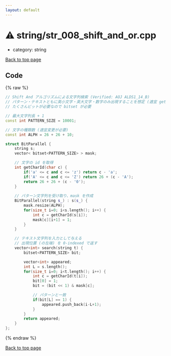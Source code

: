 ```yaml
---
layout: default
---
```


<!-- mathjax config similar to math.stackexchange -->
<script type="text/javascript" async
  src="https://cdnjs.cloudflare.com/ajax/libs/mathjax/2.7.5/MathJax.js?config=TeX-MML-AM_CHTML">
</script>
<script type="text/x-mathjax-config">
  MathJax.Hub.Config({
    TeX: { equationNumbers: { autoNumber: "AMS" }},
    tex2jax: {
      inlineMath: [ ['$','$'] ],
      processEscapes: true
    },
    "HTML-CSS": { matchFontHeight: false },
    displayAlign: "left",
    displayIndent: "2em"
  });
</script>

<script type="text/javascript" src="https://cdnjs.cloudflare.com/ajax/libs/jquery/3.4.1/jquery.min.js"></script>
<script src="https://cdn.jsdelivr.net/npm/jquery-balloon-js@1.1.2/jquery.balloon.min.js" integrity="sha256-ZEYs9VrgAeNuPvs15E39OsyOJaIkXEEt10fzxJ20+2I=" crossorigin="anonymous"></script>
<script type="text/javascript" src="../../assets/js/copy-button.js"></script>
<link rel="stylesheet" href="../../assets/css/copy-button.css" />


# :warning: string/str_008_shift_and_or.cpp
* category: string


[Back to top page](../../index.html)



## Code
{% raw %}
```cpp
// Shift And アルゴリズムによる文字列検索 (Verified: AOJ ALDS1_14_B)
// パターン・テキストともに英小文字・英大文字・数字のみ出現することを想定 (適宜 getCharId を変更して)
// たくさんビットが必要なので bitset が必要

// 最大文字列長 + 1
const int PATTERN_SIZE = 10001;

// 文字の種類数 (適宜変更が必要)
const int ALPH = 26 + 26 + 10;

struct BitParallel {
    string s;
    vector< bitset<PATTERN_SIZE> > mask;

    // 文字の id を取得
    int getCharId(char c) {
        if('a' <= c and c <= 'z') return c - 'a';
        if('A' <= c and c <= 'Z') return 26 + (c - 'A');
        return 26 + 26 + (c - '0');
    }
    
    // パターン文字列を受け取り、mask を作成
    BitParallel(string s_) : s(s_) {
        mask.resize(ALPH);
        for(size_t i=0; i<s.length(); i++) {
            int c = getCharId(s[i]);
            mask[c][i+1] = 1;
        }
    }

    // テキスト文字列を入力として与える
    // 出現位置 (の左端) を 0-indexed で返す
    vector<int> search(string t) {
        bitset<PATTERN_SIZE> bit;

        vector<int> appeared;
        int L = s.length();
        for(size_t i=0; i<t.length(); i++) {
            int c = getCharId(t[i]);
            bit[0] = 1;
            bit = (bit << 1) & mask[c];

            // パターンと一致
            if(bit[L] == 1) {
                appeared.push_back(i-L+1);
            }
        }
        return appeared;
    }
};

```
{% endraw %}

[Back to top page](../../index.html)

